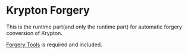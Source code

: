 # Krypton Forgery 
This is the runtime part(and only the runtime part) for automatic forgery conversion of Krypton.

[Forgery Tools](https://git.sleeping.town/unascribed/ForgeryTools) is required and included.
